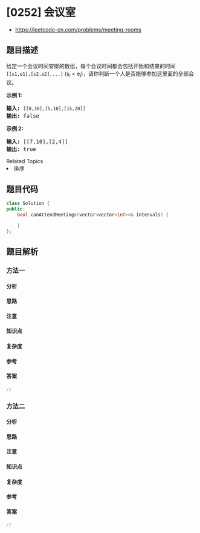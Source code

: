 

# [0252] 会议室
* https://leetcode-cn.com/problems/meeting-rooms


## 题目描述

<p>给定一个会议时间安排的数组，每个会议时间都会包括开始和结束的时间 <code>[[s1,e1],[s2,e2],...]</code> (s<sub>i</sub> &lt; e<sub>i</sub>)，请你判断一个人是否能够参加这里面的全部会议。</p>

<p><strong>示例 1:</strong></p>

<pre><strong>输入:</strong> <code>[[0,30],[5,10],[15,20]]</code>
<strong>输出:</strong> false
</pre>

<p><strong>示例 2:</strong></p>

<pre><strong>输入:</strong> [[7,10],[2,4]]
<strong>输出:</strong> true
</pre>
<div><div>Related Topics</div><div><li>排序</li></div></div>


## 题目代码

```cpp
class Solution {
public:
    bool canAttendMeetings(vector<vector<int>>& intervals) {

    }
};
```


## 题目解析


### 方法一

#### 分析

#### 思路

#### 注意

#### 知识点

#### 复杂度

#### 参考

#### 答案

```cpp
//
```


### 方法二

#### 分析

#### 思路

#### 注意

#### 知识点

#### 复杂度

#### 参考

#### 答案

```cpp
//
```


